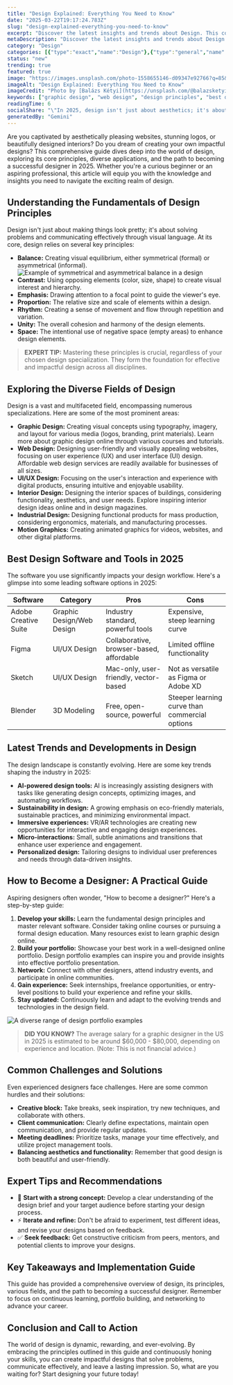```yaml
---
title: "Design Explained: Everything You Need to Know"
date: "2025-03-22T19:17:24.783Z"
slug: "design-explained-everything-you-need-to-know"
excerpt: "Discover the latest insights and trends about Design. This comprehensive guide covers everything you need to know about Design in 2025."
metaDescription: "Discover the latest insights and trends about Design. This comprehensive guide covers everything you need to know about Design in 2025."
category: "Design"
categories: [{"type":"exact","name":"Design"},{"type":"general","name":"Technology"},{"type":"medium","name":"User Experience"},{"type":"specific","name":"Interaction Design"},{"type":"niche","name":"Microinteractions"}]
status: "new"
trending: true
featured: true
image: "https://images.unsplash.com/photo-1558655146-d09347e92766?q=85&w=1200&fit=max&fm=webp&auto=compress"
imageAlt: "Design Explained: Everything You Need to Know"
imageCredit: "Photo by [Balázs Kétyi](https://unsplash.com/@balazsketyi) on Unsplash"
keywords: ["graphic design", "web design", "design principles", "best design software", "interior design ideas", "learn graphic design online", "affordable web design services", "UI UX design", "design portfolio examples", "how to become a designer"]
readingTime: 6
socialShare: "\"In 2025, design isn't just about aesthetics; it's about solving problems and creating impactful experiences using the latest AI-powered tools and sustainable practices.\""
generatedBy: "Gemini"
---
```




Are you captivated by aesthetically pleasing websites, stunning logos, or beautifully designed interiors?  Do you dream of creating your own impactful designs?  This comprehensive guide dives deep into the world of design, exploring its core principles, diverse applications, and the path to becoming a successful designer in 2025.  Whether you're a curious beginner or an aspiring professional, this article will equip you with the knowledge and insights you need to navigate the exciting realm of design.

## Understanding the Fundamentals of Design Principles

Design isn't just about making things look pretty; it's about solving problems and communicating effectively through visual language.  At its core, design relies on several key principles:

* **Balance:**  Creating visual equilibrium, either symmetrical (formal) or asymmetrical (informal).  ![Example of symmetrical and asymmetrical balance in a design](https://images.unsplash.com/photo-1523726491678-bf852e717f6a?q=85&w=1200&fit=max&fm=webp&auto=compress)
* **Contrast:**  Using opposing elements (color, size, shape) to create visual interest and hierarchy.
* **Emphasis:**  Drawing attention to a focal point to guide the viewer's eye.
* **Proportion:**  The relative size and scale of elements within a design.
* **Rhythm:**  Creating a sense of movement and flow through repetition and variation.
* **Unity:**  The overall cohesion and harmony of the design elements.
* **Space:**  The intentional use of negative space (empty areas) to enhance design elements.

> **EXPERT TIP:** Mastering these principles is crucial, regardless of your chosen design specialization.  They form the foundation for effective and impactful design across all disciplines.

## Exploring the Diverse Fields of Design

Design is a vast and multifaceted field, encompassing numerous specializations.  Here are some of the most prominent areas:

* **Graphic Design:** Creating visual concepts using typography, imagery, and layout for various media (logos, branding, print materials).  Learn more about graphic design online through various courses and tutorials.
* **Web Design:** Designing user-friendly and visually appealing websites, focusing on user experience (UX) and user interface (UI) design. Affordable web design services are readily available for businesses of all sizes.
* **UI/UX Design:** Focusing on the user's interaction and experience with digital products, ensuring intuitive and enjoyable usability.
* **Interior Design:** Designing the interior spaces of buildings, considering functionality, aesthetics, and user needs. Explore inspiring interior design ideas online and in design magazines.
* **Industrial Design:** Designing functional products for mass production, considering ergonomics, materials, and manufacturing processes.
* **Motion Graphics:** Creating animated graphics for videos, websites, and other digital platforms.

## Best Design Software and Tools in 2025

The software you use significantly impacts your design workflow. Here's a glimpse into some leading software options in 2025:

| Software             | Category             | Pros                                      | Cons                                       |
|----------------------|----------------------|-------------------------------------------|--------------------------------------------|
| Adobe Creative Suite | Graphic Design/Web Design | Industry standard, powerful tools        | Expensive, steep learning curve             |
| Figma                | UI/UX Design        | Collaborative, browser-based, affordable | Limited offline functionality               |
| Sketch               | UI/UX Design        | Mac-only, user-friendly, vector-based    | Not as versatile as Figma or Adobe XD   |
| Blender              | 3D Modeling         | Free, open-source, powerful             | Steeper learning curve than commercial options |

##  Latest Trends and Developments in Design

The design landscape is constantly evolving.  Here are some key trends shaping the industry in 2025:

* **AI-powered design tools:**  AI is increasingly assisting designers with tasks like generating design concepts, optimizing images, and automating workflows.
* **Sustainability in design:**  A growing emphasis on eco-friendly materials, sustainable practices, and minimizing environmental impact.
* **Immersive experiences:**  VR/AR technologies are creating new opportunities for interactive and engaging design experiences.
* **Micro-interactions:**  Small, subtle animations and transitions that enhance user experience and engagement.
* **Personalized design:**  Tailoring designs to individual user preferences and needs through data-driven insights.

## How to Become a Designer: A Practical Guide

Aspiring designers often wonder, "How to become a designer?"  Here's a step-by-step guide:

1. **Develop your skills:** Learn the fundamental design principles and master relevant software.  Consider taking online courses or pursuing a formal design education.  Many resources exist to learn graphic design online.
2. **Build your portfolio:** Showcase your best work in a well-designed online portfolio.  Design portfolio examples can inspire you and provide insights into effective portfolio presentation.
3. **Network:** Connect with other designers, attend industry events, and participate in online communities.
4. **Gain experience:**  Seek internships, freelance opportunities, or entry-level positions to build your experience and refine your skills.
5. **Stay updated:**  Continuously learn and adapt to the evolving trends and technologies in the design field.

![A diverse range of design portfolio examples](https://images.unsplash.com/photo-1558655146-d09347e92766?q=85&w=1200&fit=max&fm=webp&auto=compress)

> **DID YOU KNOW?** The average salary for a graphic designer in the US in 2025 is estimated to be around $60,000 - $80,000, depending on experience and location. (Note: This is not financial advice.)

## Common Challenges and Solutions

Even experienced designers face challenges. Here are some common hurdles and their solutions:

* **Creative block:** Take breaks, seek inspiration, try new techniques, and collaborate with others.
* **Client communication:** Clearly define expectations, maintain open communication, and provide regular updates.
* **Meeting deadlines:**  Prioritize tasks, manage your time effectively, and utilize project management tools.
* **Balancing aesthetics and functionality:**  Remember that good design is both beautiful and user-friendly.

## Expert Tips and Recommendations

* 🔑 **Start with a strong concept:**  Develop a clear understanding of the design brief and your target audience before starting your design process.
* ⚡ **Iterate and refine:**  Don't be afraid to experiment, test different ideas, and revise your designs based on feedback.
* ✅ **Seek feedback:**  Get constructive criticism from peers, mentors, and potential clients to improve your designs.

## Key Takeaways and Implementation Guide

This guide has provided a comprehensive overview of design, its principles, various fields, and the path to becoming a successful designer.  Remember to focus on continuous learning, portfolio building, and networking to advance your career.

## Conclusion and Call to Action

The world of design is dynamic, rewarding, and ever-evolving.  By embracing the principles outlined in this guide and continuously honing your skills, you can create impactful designs that solve problems, communicate effectively, and leave a lasting impression.  So, what are you waiting for? Start designing your future today!

